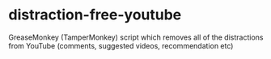 # distraction-free-youtube
GreaseMonkey (TamperMonkey) script which removes all of the distractions from YouTube (comments, suggested videos, recommendation etc)
